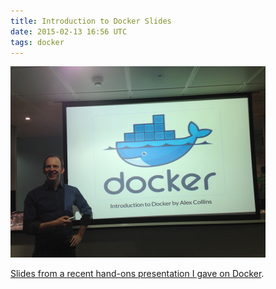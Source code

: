 ```yaml
---
title: Introduction to Docker Slides
date: 2015-02-13 16:56 UTC
tags: docker
---
```

![image](images/alex-docker.jpg)

[Slides from a recent hand-ons presentation I gave on Docker](http://alexec.github.io/slides/intro-to-docker.html).

